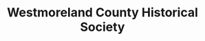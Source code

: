 ---
layout: repo
title: "Westmoreland County Historical Society"
id: 14071
permalink: repos/14071/
---